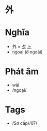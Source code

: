# 外

# Nghĩa
* 外 = [夕](夕.md) [卜](卜.md)
* ngoại (ở ngoài)

# Phát âm
* wài
*  /ngoại/

# Tags
* /Sơ cấp//07/

